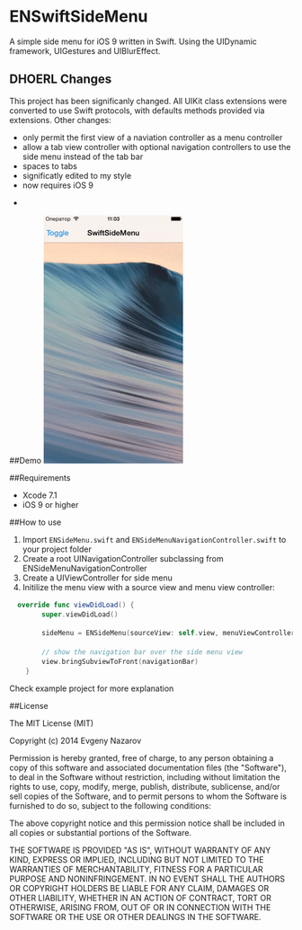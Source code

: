 ENSwiftSideMenu
===============

A simple side menu for iOS 9 written in Swift. Using the UIDynamic framework, UIGestures and UIBlurEffect.

## DHOERL Changes

This project has been significanly changed. All UIKit class extensions were converted to use Swift protocols, with defaults methods 
provided via extensions. Other changes:    
* only permit the first view of a naviation controller as a menu controller
* allow a tab view controller with optional navigation controllers to use the side menu instead of the tab bar
* spaces to tabs
* significatly edited to my style
* now requires iOS 9
- 
##Demo
![](https://raw.githubusercontent.com/evnaz/ENSwiftSideMenu/master/side_menu.gif)

##Requirements
* Xcode 7.1
* iOS 9 or higher

##How to use
1. Import `ENSideMenu.swift` and `ENSideMenuNavigationController.swift` to your project folder
2. Create a root UINavigationController subclassing from ENSideMenuNavigationController
3. Create a UIViewController for side menu
4. Initilize the menu view with a source view and menu view controller:
```swift
  override func viewDidLoad() {
        super.viewDidLoad()
        
        sideMenu = ENSideMenu(sourceView: self.view, menuViewController: MyMenuViewController(), menuPosition:.Left)
        
        // show the navigation bar over the side menu view
        view.bringSubviewToFront(navigationBar)
    }
```

Check example project for more explanation

##License

The MIT License (MIT)

Copyright (c) 2014 Evgeny Nazarov

Permission is hereby granted, free of charge, to any person obtaining a copy of this software and associated documentation files (the "Software"), to deal in the Software without restriction, including without limitation the rights to use, copy, modify, merge, publish, distribute, sublicense, and/or sell copies of the Software, and to permit persons to whom the Software is furnished to do so, subject to the following conditions:

The above copyright notice and this permission notice shall be included in all copies or substantial portions of the Software.

THE SOFTWARE IS PROVIDED "AS IS", WITHOUT WARRANTY OF ANY KIND, EXPRESS OR IMPLIED, INCLUDING BUT NOT LIMITED TO THE WARRANTIES OF MERCHANTABILITY, FITNESS FOR A PARTICULAR PURPOSE AND NONINFRINGEMENT. IN NO EVENT SHALL THE AUTHORS OR COPYRIGHT HOLDERS BE LIABLE FOR ANY CLAIM, DAMAGES OR OTHER LIABILITY, WHETHER IN AN ACTION OF CONTRACT, TORT OR OTHERWISE, ARISING FROM, OUT OF OR IN CONNECTION WITH THE SOFTWARE OR THE USE OR OTHER DEALINGS IN THE SOFTWARE.
